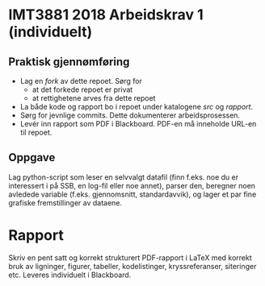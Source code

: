 # IMT3881 2018 Arbeidskrav 1 (individuelt)

## Praktisk gjennømføring

* Lag en _fork_ av dette repoet. Sørg for
    - at det forkede repoet er privat
	- at rettighetene arves fra dette repoet
* La både kode og rapport bo i repoet under katalogene _src_ og
  _rapport_.
* Sørg for jevnlige commits. Dette dokumenterer arbeidsprosessen.
* Levér inn rapport som PDF i Blackboard. PDF-en må inneholde URL-en
  til repoet.

## Oppgave

Lag python-script som leser en selvvalgt datafil (finn f.eks. noe du
er interessert i på SSB, en log-fil eller noe annet), parser den,
beregner noen avledede variable (f.eks. gjennomsnitt, standardavvik),
og lager et par fine grafiske fremstillinger av dataene.

# Rapport

Skriv en pent satt og korrekt strukturert PDF-rapport i LaTeX med
korrekt bruk av ligninger, figurer, tabeller, kodelistinger,
kryssreferanser, siteringer etc. Leveres individuelt i Blackboard.
